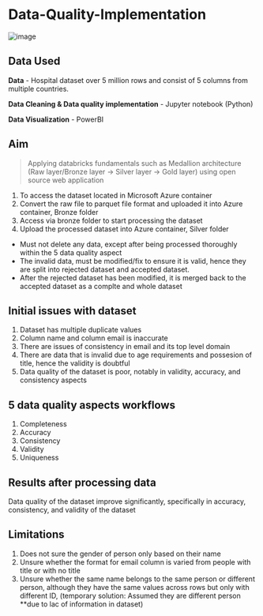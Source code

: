 # Data-Quality-Implementation

![image](https://github.com/izzzzzzuuu/Data-Quality-Implementation/assets/46993601/63030f2f-831d-4812-a7ad-c60eff76d354)

## Data Used

**Data** - Hospital dataset over 5 million rows and consist of 5 columns from multiple countries.

**Data Cleaning & Data quality implementation** - Jupyter notebook (Python)

**Data Visualization** - PowerBI

## Aim
> Applying databricks fundamentals such as Medallion architecture (Raw layer/Bronze layer -> Silver layer -> Gold layer) using open source web application 
1. To access the dataset located in Microsoft Azure container
2. Convert the raw file to parquet file format and uploaded it into Azure container, Bronze folder
3. Access via bronze folder to start processing the dataset
4. Upload the processed dataset into Azure container, Silver folder

- Must not delete any data, except after being processed thoroughly within the 5 data quality aspect
- The invalid data, must be modified/fix to ensure it is valid, hence they are split into rejected dataset and accepted dataset.
- After the rejected dataset has been modified, it is merged back to the accepted dataset as a complte and whole dataset 
## Initial issues with dataset

1. Dataset has multiple duplicate values
2. Column name and column email is inaccurate
3. There are issues of consistency in email and its top level domain
4. There are data that is invalid due to age requirements and possesion of title, hence the validity is doubtful
5. Data quality of the dataset is poor, notably in validity, accuracy, and consistency aspects

## 5 data quality aspects workflows
1. Completeness
2. Accuracy
3. Consistency
4. Validity
5. Uniqueness

## Results after processing data
Data quality of the dataset improve significantly, specifically in accuracy, consistency, and validity of the dataset

## Limitations
1. Does not sure the gender of person only based on their name
2. Unsure whether the format for email column is varied from people with title or with no title
3. Unsure whether the same name belongs to the same person or different person, although they have the same values across rows but only with different ID, (temporary solution: Assumed they are different person **due to lac of information in dataset)
